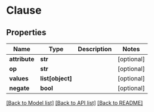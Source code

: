 # Clause

## Properties
Name | Type | Description | Notes
------------ | ------------- | ------------- | -------------
**attribute** | **str** |  | [optional] 
**op** | **str** |  | [optional] 
**values** | **list[object]** |  | [optional] 
**negate** | **bool** |  | [optional] 

[[Back to Model list]](../README.md#documentation-for-models) [[Back to API list]](../README.md#documentation-for-api-endpoints) [[Back to README]](../README.md)


